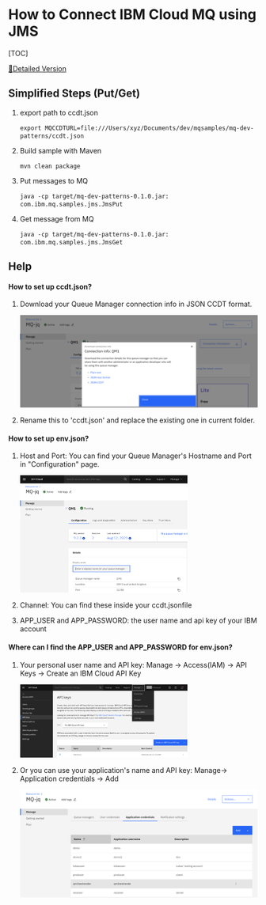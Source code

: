 
# How to Connect IBM Cloud MQ using JMS 

[TOC]

[🔗Detailed Version](https://github.com/ibm-messaging/mq-dev-patterns)



## Simplified Steps (Put/Get)



1.   export path to ccdt.json

     ```shell
     export MQCCDTURL=file:///Users/xyz/Documents/dev/mqsamples/mq-dev-patterns/ccdt.json
     ```
     
2.   Build sample with Maven

     ```shell
     mvn clean package
     ```

3.   Put messages to MQ

     ```shell
     java -cp target/mq-dev-patterns-0.1.0.jar: com.ibm.mq.samples.jms.JmsPut
     ```

4.   Get message from MQ

     ```shell
     java -cp target/mq-dev-patterns-0.1.0.jar: com.ibm.mq.samples.jms.JmsGet
     ```





## Help



#### How to set up ccdt.json?

1.   Download your Queue Manager connection info in JSON CCDT format.

     ![image-20210812190149480](assets/image-20210812190149480.png)

2.   Rename this to 'ccdt.json' and replace the existing one in current folder.



#### How to set up env.json?

1.   Host and Port: You can find your Queue Manager's Hostname and Port in "Configuration" page.

     <img src="assets/image-20210812190944308.png" alt="image-20210812190944308" style="zoom: 33%;" />

2.   Channel: You can find these inside your ccdt.jsonfile

3.   APP_USER and APP_PASSWORD: the user name and api key of your IBM account



#### Where can I find the APP_USER and APP_PASSWORD for env.json?

1.   Your personal user name and API key: Manage -> Access(IAM) -> API Keys -> Create an IBM Cloud API Key

     <img src="assets/image-20210814141459587.png" alt="image-20210814141459587" style="zoom: 33%;" />

2.   Or you can use your application's name and API key: Manage-> Application credentials -> Add

     <img src="assets/image-20210814145203800.png" alt="image-20210814145203800" style="zoom:50%;" />

